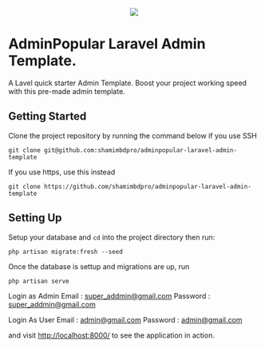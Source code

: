 <p align="center"><a href="https://codepopular.com/product/adminpopular-bootstrap-5-responsive-admin-template/" target="_blank">
<img src="https://codepopular.com/wp-content/uploads/2021/04/adminpopular-bootstrap-5-responsive-admin-template.jpg"></a>
</p>

# AdminPopular Laravel Admin Template.

A Lavel quick starter Admin Template. Boost your project working speed with this pre-made admin template.

## Getting Started

Clone the project repository by running the command below if you use SSH

```git clone git@github.com:shamimbdpro/adminpopular-laravel-admin-template```

If you use https, use this instead

```git clone https://github.com/shamimbdpro/adminpopular-laravel-admin-template```

## Setting Up
Setup your database and `cd` into the project directory then run:

```php artisan migrate:fresh --seed```

Once the database is settup and migrations are up, run

```php artisan serve```

Login as Admin
Email    : super_addmin@gmail.com
Password : super_addmin@gmail.com

Login As User
Email    : admin@gmail.com
Password : admin@gmail.com

and visit [http://localhost:8000/](http://localhost:8000/) to see the application in action.
